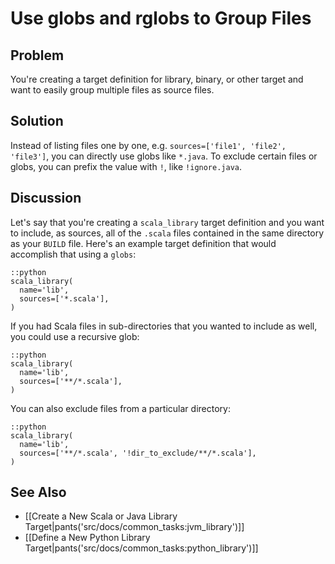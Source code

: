 # Use globs and rglobs to Group Files

## Problem

You're creating a target definition for library, binary, or other target and want to easily group multiple files as source files.

## Solution

Instead of listing files one by one, e.g. `sources=['file1', 'file2', 'file3']`, you can directly 
use globs like `*.java`. To exclude certain files or globs, you can prefix the value with `!`, like `!ignore.java`.

## Discussion

Let's say that you're creating a `scala_library` target definition and you want to include, as sources, all of the `.scala` files contained in the same directory as your `BUILD` file. Here's an example target definition that would accomplish that using a `globs`:

    ::python
    scala_library(
      name='lib',
      sources=['*.scala'],
    )

If you had Scala files in sub-directories that you wanted to include as well, you could use a recursive glob:

    ::python
    scala_library(
      name='lib',
      sources=['**/*.scala'],
    )

You can also exclude files from a particular directory:

    ::python
    scala_library(
      name='lib',
      sources=['**/*.scala', '!dir_to_exclude/**/*.scala'],
    )

## See Also

* [[Create a New Scala or Java Library Target|pants('src/docs/common_tasks:jvm_library')]]
* [[Define a New Python Library Target|pants('src/docs/common_tasks:python_library')]]
